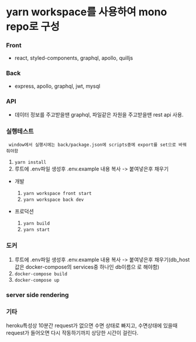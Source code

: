 # yarn workspace를 사용하여 mono repo로 구성



### Front

- react, styled-components, graphql, apollo, quilljs

### Back

- express, apollo, graphql, jwt, mysql

### API

- 데이터 정보를 주고받을땐 graphql, 파일같은 자원을 주고받을땐 rest api 사용.

### 실행테스트

     window에서 실행시에는 back/package.json에 scripts중에 export를 set으로 바꿔줘야함

1. `yarn install`
2. 루트에 .env파일 생성후 .env.example 내용 복사 -> 붙여넣은후 채우기

- 개발

  1.  `yarn workspace front start`
  2.  `yarn workspace back dev`

- 프로덕션
  1.  `yarn build`
  2.  `yarn start`

### 도커

1. 루트에 .env파일 생성후 .env.example 내용 복사 -> 붙여넣은후 채우기(db_host값은 docker-compose의 services중 하나인 db이름으 로 해야함)
2. `docker-compose build`
3. `docker-compose up`

### server side rendering


### 기타

heroku특성상 10분간 request가 없으면 수면 상태로 빠지고, 수면상태에 있을때 request가 들어오면 다시 작동하기까지 상당한 시간이 걸린다.

